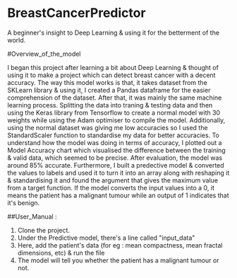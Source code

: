 # BreastCancerPredictor
A beginner's insight to Deep Learning &amp; using it for the betterment of the world. 

#Overview_of_the_model 

I began this project after learning a bit about Deep Learning & thought of using it to make a project which can detect breast cancer with a decent accuracy. 
The way this model works is that, it takes dataset from the SKLearn library & using it, I created a Pandas dataframe for the easier comprehension of the dataset. After that, it was mainly the same 
machine learning process. Splitting the data into traning & testing data and then using the Keras library from Tensorflow to create a normal model with 30 weights while using the Adam optimiser to compile the model. Additionally, using the normal dataset was giving me low accuracies so I used the StandardScaler function to standardise my data for better accuracies.  To understand how the model was doing in terms of accuracy, I plotted out a Model Accuracy chart which visualised the difference between the training & valid data, which seemed to be precise. After evaluation, the model was around 85% accurate. Furthermore, I built a predective model & converted the values to labels and used it to turn it into an array along with reshaping it & standardising it and found the argument that gives the maximum value from a target function. If the model converts the input values into a 0, it means the patient has a malignant tumour while an output of 1 indicates that it's benign.

##User_Manual :

 1. Clone the project.
 2. Under the Predictive model, there's a line called "input_data"
 3. Here, add the patient's data (for eg : mean compactness, mean fractal dimensions, etc) & run the file
 4. The model will tell you whether the patient has a malignant tumour or not.
